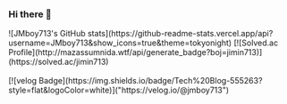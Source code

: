 ### Hi there 👋
<div>
![JMboy713's GitHub stats](https://github-readme-stats.vercel.app/api?username=JMboy713&show_icons=true&theme=tokyonight)
[![Solved.ac Profile](http://mazassumnida.wtf/api/generate_badge?boj=jimin713)](https://solved.ac/jimin713)
</div>
<br>
[![velog Badge](https://img.shields.io/badge/Tech%20Blog-555263?style=flat&logoColor=white)]("https://velog.io/@jmboy713")





<!--
**JMboy713/JMboy713** is a ✨ _special_ ✨ repository because its `README.md` (this file) appears on your GitHub profile.

Here are some ideas to get you started:

- 🔭 I’m currently working on ...
- 🌱 I’m currently learning ...
- 👯 I’m looking to collaborate on ...
- 🤔 I’m looking for help with ...
- 💬 Ask me about ...
- 📫 How to reach me: ...
- 😄 Pronouns: ...
- ⚡ Fun fact: ...
-->
